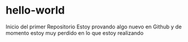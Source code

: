 # hello-world
Inicio del primer Repositorio
Estoy provando algo nuevo en Github y de momento estoy muy perdido en lo que estoy realizando
